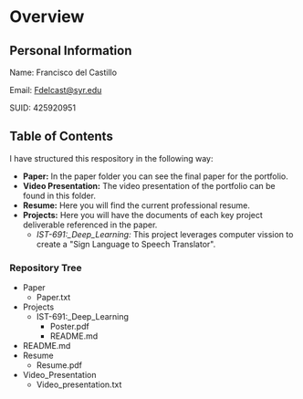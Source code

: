 # Overview

## Personal Information

Name: Francisco del Castillo 

Email: Fdelcast@syr.edu 

SUID: 425920951

## Table of Contents

I have structured this respository in the following way:
- **Paper:** In the paper folder you can see the final paper for the portfolio.
- **Video Presentation:** The video presentation of the portfolio can be found in this folder. 
- **Resume:** Here you will find the current professional resume. 
- **Projects:** Here you will have the documents of each key project deliverable referenced in the paper.
    - *IST-691:_Deep_Learning:* This project leverages computer vission to create a "Sign Language to Speech Translator".


### Repository Tree

* Paper
    * Paper.txt
* Projects
    * IST-691:_Deep_Learning
        * Poster.pdf
        * README.md
* README.md
* Resume
    * Resume.pdf
* Video_Presentation
    * Video_presentation.txt
